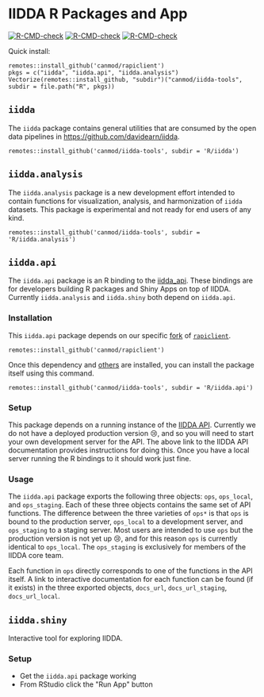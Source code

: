 # IIDDA R Packages and App

<!-- badges: start -->
[![R-CMD-check](https://github.com/stevencarlislewalker/iidda-tools/actions/workflows/R-CMD-check-iidda.yaml/badge.svg)](https://github.com/stevencarlislewalker/iidda-tools/actions/workflows/R-CMD-check-iidda.yaml)
[![R-CMD-check](https://github.com/stevencarlislewalker/iidda-tools/actions/workflows/R-CMD-check-iidda.api.yaml/badge.svg)](https://github.com/stevencarlislewalker/iidda-tools/actions/workflows/R-CMD-check-iidda.api.yaml)
[![R-CMD-check](https://github.com/stevencarlislewalker/iidda-tools/actions/workflows/R-CMD-check-iidda.analysis.yaml/badge.svg)](https://github.com/stevencarlislewalker/iidda-tools/actions/workflows/R-CMD-check-iidda.analysis.yaml)
<!-- badges: end -->

Quick install:
```
remotes::install_github('canmod/rapiclient')
pkgs = c("iidda", "iidda.api", "iidda.analysis")
Vectorize(remotes::install_github, "subdir")("canmod/iidda-tools", subdir = file.path("R", pkgs))
```

## `iidda`

The `iidda` package contains general utilities that are consumed by the open data pipelines in https://github.com/davidearn/iidda.
```
remotes::install_github('canmod/iidda-tools', subdir = 'R/iidda')
```

## `iidda.analysis`

The `iidda.analysis` package is a new development effort intended to contain functions for visualization, analysis, and harmonization of `iidda` datasets. This package is experimental and not ready for end users of any kind.
```
remotes::install_github('canmod/iidda-tools', subdir = 'R/iidda.analysis')
```

## `iidda.api`

The `iidda.api` package is an R binding to the [iidda_api](../python/README.md). These bindings are for developers building R packages and Shiny Apps on top of IIDDA. Currently `iidda.analysis` and `iidda.shiny` both depend on `iidda.api`.

### Installation

This `iidda.api` package depends on our specific [fork](https://github.com/canmod/rapiclient/) of [`rapiclient`](https://github.com/bergant/rapiclient).
```
remotes::install_github('canmod/rapiclient')
```

Once this dependency and [others](iidda.api/DESCRIPTION) are installed, you can install the package itself using this command.
```
remotes::install_github('canmod/iidda-tools', subdir = 'R/iidda.api')
```

### Setup

This package depends on a running instance of the [IIDDA API](../python/README.md). Currently we do not have a deployed production version 😢, and so you will need to start your own development server for the API. The above link to the IIDDA API documentation provides instructions for doing this. Once you have a local server running the R bindings to it should work just fine.

### Usage

The `iidda.api` package exports the following three objects: `ops`, `ops_local`, and `ops_staging`. Each of these three objects contains the same set of API functions. The difference between the three varieties of `ops*` is that `ops` is bound to the production server, `ops_local` to a development server, and `ops_staging` to a staging server. Most users are intended to use `ops` but the production version is not yet up 😢, and for this reason `ops` is currently identical to `ops_local`. The `ops_staging` is exclusively for members of the IIDDA core team.

Each function in `ops` directly corresponds to one of the functions in the API itself. A link to interactive documentation for each function can be found (if it exists) in the three exported objects, `docs_url`, `docs_url_staging`, `docs_url_local`.

## `iidda.shiny`

Interactive tool for exploring IIDDA.

### Setup

* Get the `iidda.api` package working
* From RStudio click the "Run App" button
